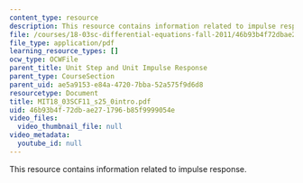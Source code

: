 ```yaml
---
content_type: resource
description: This resource contains information related to impulse response.
file: /courses/18-03sc-differential-equations-fall-2011/46b93b4f72dbae271796b85f9999054e_MIT18_03SCF11_s25_0intro.pdf
file_type: application/pdf
learning_resource_types: []
ocw_type: OCWFile
parent_title: Unit Step and Unit Impulse Response
parent_type: CourseSection
parent_uid: ae5a9153-e84a-4720-7bba-52a575f9d6d8
resourcetype: Document
title: MIT18_03SCF11_s25_0intro.pdf
uid: 46b93b4f-72db-ae27-1796-b85f9999054e
video_files:
  video_thumbnail_file: null
video_metadata:
  youtube_id: null
---
```

This resource contains information related to impulse response.

